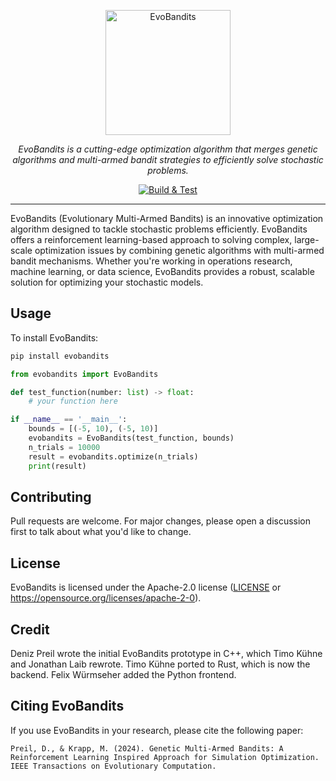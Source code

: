 <p align="center">
  <img src="https://raw.githubusercontent.com/EvoBandits/EvoBandits/refs/heads/main/Logo.webp" alt="EvoBandits" width="200"/>
</p>

<p align="center">
<em>EvoBandits is a cutting-edge optimization algorithm that merges genetic algorithms and multi-armed bandit strategies to efficiently solve stochastic problems.</em>
</p>
<p align="center">
<a href="https://github.com/E-MAB/G-MAB/actions?query=workflow%3ARust+event%3Apush+branch%3Amain" target="_blank">
    <img src="https://github.com/E-MAB/G-MAB/actions/workflows/rust.yml/badge.svg?event=push&branch=main" alt="Build & Test">
</a>
</p>

---

EvoBandits (Evolutionary Multi-Armed Bandits) is an innovative optimization algorithm designed to tackle stochastic problems efficiently. EvoBandits offers a reinforcement learning-based approach to solving complex, large-scale optimization issues by combining genetic algorithms with multi-armed bandit mechanisms. Whether you're working in operations research, machine learning, or data science, EvoBandits provides a robust, scalable solution for optimizing your stochastic models.

## Usage
To install EvoBandits:

```bash
pip install evobandits
```

```python
from evobandits import EvoBandits

def test_function(number: list) -> float:
    # your function here

if __name__ == '__main__':
    bounds = [(-5, 10), (-5, 10)]
    evobandits = EvoBandits(test_function, bounds)
    n_trials = 10000
    result = evobandits.optimize(n_trials)
    print(result)
```

## Contributing
Pull requests are welcome. For major changes, please open a discussion first to talk about what you'd like to change.

## License
EvoBandits is licensed under the Apache-2.0 license ([LICENSE](LICENSE) or
<https://opensource.org/licenses/apache-2-0>).

## Credit
Deniz Preil wrote the initial EvoBandits prototype in C++, which Timo Kühne and Jonathan Laib rewrote. Timo Kühne ported to Rust, which is now the backend. Felix Würmseher added the Python frontend.

## Citing EvoBandits
If you use EvoBandits in your research, please cite the following paper:

```
Preil, D., & Krapp, M. (2024). Genetic Multi-Armed Bandits: A Reinforcement Learning Inspired Approach for Simulation Optimization. IEEE Transactions on Evolutionary Computation.
```
